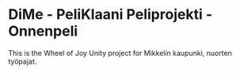 # DiMe - PeliKlaani Peliprojekti - Onnenpeli
This is the Wheel of Joy Unity project for Mikkelin kaupunki, nuorten työpajat.
